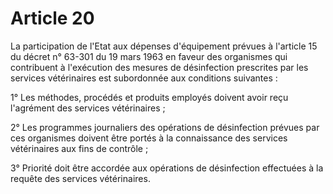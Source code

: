 # Article 20

La participation de l'Etat aux dépenses d'équipement prévues à l'article 15 du décret n° 63-301 du 19 mars 1963 en faveur des organismes qui contribuent à l'exécution des mesures de désinfection prescrites par les services vétérinaires est subordonnée aux conditions suivantes :

1° Les méthodes, procédés et produits employés doivent avoir reçu l'agrément des services vétérinaires ;

2° Les programmes journaliers des opérations de désinfection prévues par ces organismes doivent être portés à la connaissance des services vétérinaires aux fins de contrôle ;

3° Priorité doit être accordée aux opérations de désinfection effectuées à la requête des services vétérinaires.
